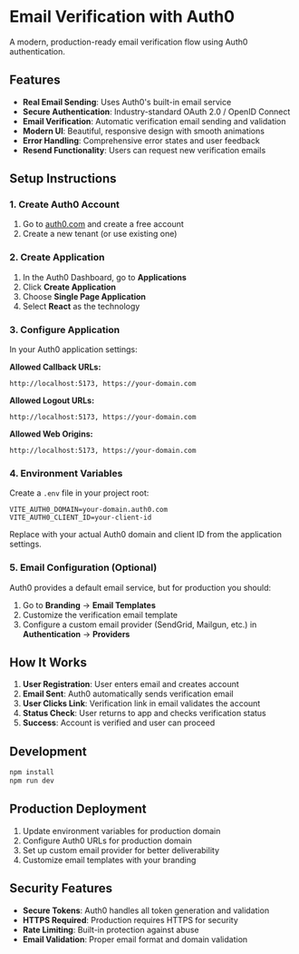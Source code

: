 # Email Verification with Auth0

A modern, production-ready email verification flow using Auth0 authentication.

## Features

- **Real Email Sending**: Uses Auth0's built-in email service
- **Secure Authentication**: Industry-standard OAuth 2.0 / OpenID Connect
- **Email Verification**: Automatic verification email sending and validation
- **Modern UI**: Beautiful, responsive design with smooth animations
- **Error Handling**: Comprehensive error states and user feedback
- **Resend Functionality**: Users can request new verification emails

## Setup Instructions

### 1. Create Auth0 Account

1. Go to [auth0.com](https://auth0.com) and create a free account
2. Create a new tenant (or use existing one)

### 2. Create Application

1. In the Auth0 Dashboard, go to **Applications**
2. Click **Create Application**
3. Choose **Single Page Application**
4. Select **React** as the technology

### 3. Configure Application

In your Auth0 application settings:

**Allowed Callback URLs:**
```
http://localhost:5173, https://your-domain.com
```

**Allowed Logout URLs:**
```
http://localhost:5173, https://your-domain.com
```

**Allowed Web Origins:**
```
http://localhost:5173, https://your-domain.com
```

### 4. Environment Variables

Create a `.env` file in your project root:

```env
VITE_AUTH0_DOMAIN=your-domain.auth0.com
VITE_AUTH0_CLIENT_ID=your-client-id
```

Replace with your actual Auth0 domain and client ID from the application settings.

### 5. Email Configuration (Optional)

Auth0 provides a default email service, but for production you should:

1. Go to **Branding** → **Email Templates**
2. Customize the verification email template
3. Configure a custom email provider (SendGrid, Mailgun, etc.) in **Authentication** → **Providers**

## How It Works

1. **User Registration**: User enters email and creates account
2. **Email Sent**: Auth0 automatically sends verification email
3. **User Clicks Link**: Verification link in email validates the account
4. **Status Check**: User returns to app and checks verification status
5. **Success**: Account is verified and user can proceed

## Development

```bash
npm install
npm run dev
```

## Production Deployment

1. Update environment variables for production domain
2. Configure Auth0 URLs for production domain
3. Set up custom email provider for better deliverability
4. Customize email templates with your branding

## Security Features

- **Secure Tokens**: Auth0 handles all token generation and validation
- **HTTPS Required**: Production requires HTTPS for security
- **Rate Limiting**: Built-in protection against abuse
- **Email Validation**: Proper email format and domain validation